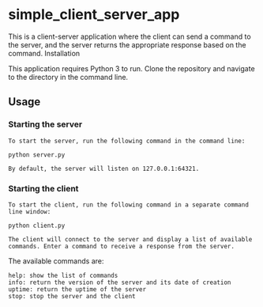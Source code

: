 # simple_client_server_app
This is a client-server application where the client can send a command to the server, and the server returns the appropriate response based on the command.
Installation

This application requires Python 3 to run. Clone the repository and navigate to the directory in the command line.
## Usage

### Starting the server

    To start the server, run the following command in the command line:

    python server.py

    By default, the server will listen on 127.0.0.1:64321.

### Starting the client

    To start the client, run the following command in a separate command line window:

    python client.py

    The client will connect to the server and display a list of available commands. Enter a command to receive a response from the server.

The available commands are:

    help: show the list of commands
    info: return the version of the server and its date of creation
    uptime: return the uptime of the server
    stop: stop the server and the client
